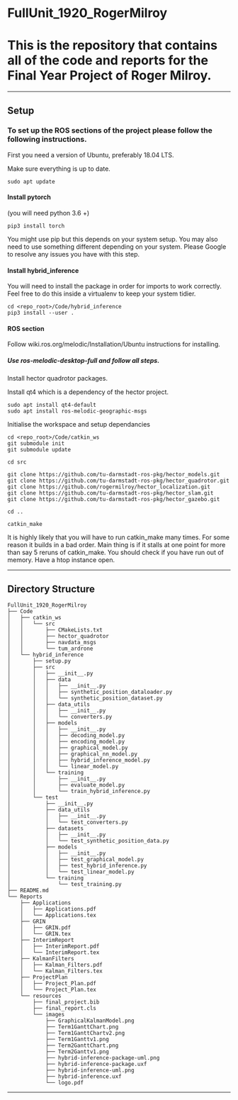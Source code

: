 # FullUnit_1920_RogerMilroy

# This is the repository that contains all of the code and reports for the Final Year Project of Roger Milroy.

---


## Setup
### To set up the ROS sections of the project please follow the following instructions.

First you need a version of Ubuntu, preferably 18.04 LTS.

Make sure everything is up to date.

    sudo apt update

#### Install pytorch
(you will need python 3.6 +)

    pip3 install torch  
    
You might use pip but this depends on your system setup.
You may also need to use something different depending on your system. Please Google to resolve any issues you have with this step.

#### Install hybrid_inference

You will need to install the package in order for imports to work correctly.
Feel free to do this inside a virtualenv to keep your system tidier.

    cd <repo_root>/Code/hybrid_inference
    pip3 install --user .

#### ROS section

Follow wiki.ros.org/melodic/Installation/Ubuntu instructions for installing.
##### Use ros-melodic-desktop-full and follow all steps.

Install hector quadrotor packages.

Install qt4 which is a dependency of the hector project.

    sudo apt install qt4-default
    sudo apt install ros-melodic-geographic-msgs

Initialise the workspace and setup dependancies

    cd <repo_root>/Code/catkin_ws
    git submodule init
    git submodule update

    cd src

    git clone https://github.com/tu-darmstadt-ros-pkg/hector_models.git
    git clone https://github.com/tu-darmstadt-ros-pkg/hector_quadrotor.git
    git clone https://github.com/rogermilroy/hector_localization.git
    git clone https://github.com/tu-darmstadt-ros-pkg/hector_slam.git
    git clone https://github.com/tu-darmstadt-ros-pkg/hector_gazebo.git

    cd ..

    catkin_make

It is highly likely that you will have to run catkin_make many times.
For some reason it builds in a bad order. Main thing is if it stalls at one point for more than say 5 reruns of catkin_make. You should check if you have run out of memory. Have a htop instance open.

---

## Directory Structure
```
FullUnit_1920_RogerMilroy
├── Code
│   ├── catkin_ws
│   │   └── src
│   │       ├── CMakeLists.txt
│   │       ├── hector_quadrotor
│   │       ├── navdata_msgs
│   │       └── tum_ardrone
│   └── hybrid_inference
│       ├── setup.py
│       ├── src
│       │   ├── __init__.py
│       │   ├── data
│       │   │   ├── __init__.py
│       │   │   ├── synthetic_position_dataloader.py
│       │   │   └── synthetic_position_dataset.py
│       │   ├── data_utils
│       │   │   ├── __init__.py
│       │   │   └── converters.py
│       │   ├── models
│       │   │   ├── __init__.py
│       │   │   ├── decoding_model.py
│       │   │   ├── encoding_model.py
│       │   │   ├── graphical_model.py
│       │   │   ├── graphical_nn_model.py
│       │   │   ├── hybrid_inference_model.py
│       │   │   └── linear_model.py
│       │   └── training
│       │       ├── __init__.py
│       │       ├── evaluate_model.py
│       │       └── train_hybrid_inference.py
│       └── test
│           ├── __init__.py
│           ├── data_utils
│           │   ├── __init__.py
│           │   └── test_converters.py
│           ├── datasets
│           │   ├── __init__.py
│           │   └── test_synthetic_position_data.py
│           ├── models
│           │   ├── __init__.py
│           │   ├── test_graphical_model.py
│           │   ├── test_hybrid_inference.py
│           │   └── test_linear_model.py
│           └── training
│               └── test_training.py
├── README.md
└── Reports
    ├── Applications
    │   ├── Applications.pdf
    │   └── Applications.tex
    ├── GRIN
    │   ├── GRIN.pdf
    │   └── GRIN.tex
    ├── InterimReport
    │   ├── InterimReport.pdf
    │   └── InterimReport.tex
    ├── KalmanFilters
    │   ├── Kalman_Filters.pdf
    │   └── Kalman_Filters.tex
    ├── ProjectPlan
    │   ├── Project_Plan.pdf
    │   └── Project_Plan.tex
    └── resources
        ├── final_project.bib
        ├── final_report.cls
        └── images
            ├── GraphicalKalmanModel.png
            ├── Term1GanttChart.png
            ├── Term1GanttChartv2.png
            ├── Term1Ganttv1.png
            ├── Term2GanttChart.png
            ├── Term2Ganttv1.png
            ├── hybrid-inference-package-uml.png
            ├── hybrid-inference-package.uxf
            ├── hybrid-inference-uml.png
            ├── hybrid-inference.uxf
            └── logo.pdf
```

---

